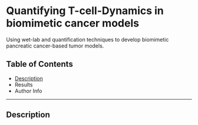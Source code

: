 # Quantifying T-cell-Dynamics in biomimetic cancer models

Using wet-lab and quantification techniques to develop biomimetic pancreatic cancer-based tumor models. 

## Table of Contents

- [Description](#description)
- Results
- Author Info

---
## Description




